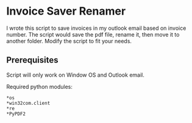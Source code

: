 # Invoice Saver Renamer
I wrote this script to save invoices in my outlook email based on invoice number. The script would save the pdf file, rename it, then move it to another folder. Modify the script to fit your needs. 
 
## Prerequisites
Script will only work on Window OS and Outlook email.

Required python modules:

    *os
    *win32com.client
    *re
    *PyPDF2
  

